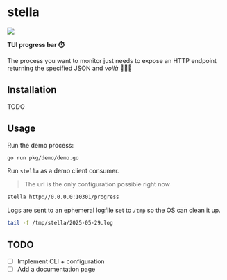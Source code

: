 # stella

<img src="assets/demo.gif">

**TUI progress bar ⏱️**

The process you want to monitor just needs to expose an HTTP
endpoint returning the specified JSON and *voilà* 💅🏻✨

## Installation

TODO

## Usage

Run the demo process:

```sh
go run pkg/demo/demo.go
```

Run `stella` as a demo client consumer.

> The url is the only configuration possible right now

```sh
stella http://0.0.0.0:10301/progress
```

Logs are sent to an ephemeral logfile set to `/tmp` so the OS can clean it up.

```sh
tail -f /tmp/stella/2025-05-29.log
```

## TODO

- [ ] Implement CLI + configuration
- [ ] Add a documentation page
